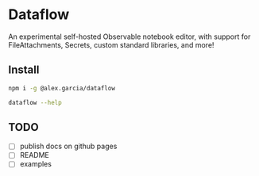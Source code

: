 # Dataflow

An experimental self-hosted Observable notebook editor, with support for FileAttachments, Secrets, custom standard libraries, and more!

## Install

```bash
npm i -g @alex.garcia/dataflow

dataflow --help
```

## TODO

- [ ] publish docs on github pages
- [ ] README
- [ ] examples
